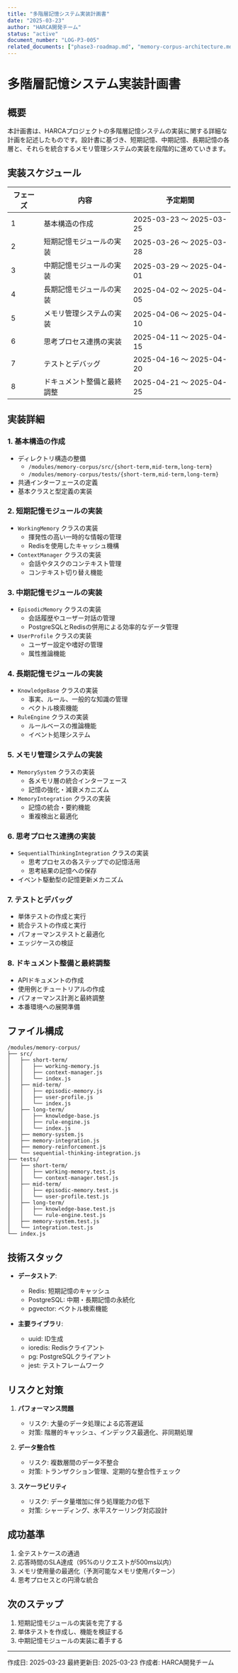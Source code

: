 ```yaml
---
title: "多階層記憶システム実装計画書"
date: "2025-03-23"
author: "HARCA開発チーム"
status: "active"
document_number: "LOG-P3-005"
related_documents: ["phase3-roadmap.md", "memory-corpus-architecture.md"]
---
```


# 多階層記憶システム実装計画書

## 概要

本計画書は、HARCAプロジェクトの多階層記憶システムの実装に関する詳細な計画を記述したものです。設計書に基づき、短期記憶、中期記憶、長期記憶の各層と、それらを統合するメモリ管理システムの実装を段階的に進めていきます。

## 実装スケジュール

| フェーズ | 内容 | 予定期間 |
|---------|------|---------|
| 1 | 基本構造の作成 | 2025-03-23 ～ 2025-03-25 |
| 2 | 短期記憶モジュールの実装 | 2025-03-26 ～ 2025-03-28 |
| 3 | 中期記憶モジュールの実装 | 2025-03-29 ～ 2025-04-01 |
| 4 | 長期記憶モジュールの実装 | 2025-04-02 ～ 2025-04-05 |
| 5 | メモリ管理システムの実装 | 2025-04-06 ～ 2025-04-10 |
| 6 | 思考プロセス連携の実装 | 2025-04-11 ～ 2025-04-15 |
| 7 | テストとデバッグ | 2025-04-16 ～ 2025-04-20 |
| 8 | ドキュメント整備と最終調整 | 2025-04-21 ～ 2025-04-25 |

## 実装詳細

### 1. 基本構造の作成

- ディレクトリ構造の整備
  - `/modules/memory-corpus/src/{short-term,mid-term,long-term}`
  - `/modules/memory-corpus/tests/{short-term,mid-term,long-term}`
- 共通インターフェースの定義
- 基本クラスと型定義の実装

### 2. 短期記憶モジュールの実装

- `WorkingMemory` クラスの実装
  - 揮発性の高い一時的な情報の管理
  - Redisを使用したキャッシュ機構
- `ContextManager` クラスの実装
  - 会話やタスクのコンテキスト管理
  - コンテキスト切り替え機能

### 3. 中期記憶モジュールの実装

- `EpisodicMemory` クラスの実装
  - 会話履歴やユーザー対話の管理
  - PostgreSQLとRedisの併用による効率的なデータ管理
- `UserProfile` クラスの実装
  - ユーザー設定や嗜好の管理
  - 属性推論機能

### 4. 長期記憶モジュールの実装

- `KnowledgeBase` クラスの実装
  - 事実、ルール、一般的な知識の管理
  - ベクトル検索機能
- `RuleEngine` クラスの実装
  - ルールベースの推論機能
  - イベント処理システム

### 5. メモリ管理システムの実装

- `MemorySystem` クラスの実装
  - 各メモリ層の統合インターフェース
  - 記憶の強化・減衰メカニズム
- `MemoryIntegration` クラスの実装
  - 記憶の統合・要約機能
  - 重複検出と最適化

### 6. 思考プロセス連携の実装

- `SequentialThinkingIntegration` クラスの実装
  - 思考プロセスの各ステップでの記憶活用
  - 思考結果の記憶への保存
- イベント駆動型の記憶更新メカニズム

### 7. テストとデバッグ

- 単体テストの作成と実行
- 統合テストの作成と実行
- パフォーマンステストと最適化
- エッジケースの検証

### 8. ドキュメント整備と最終調整

- APIドキュメントの作成
- 使用例とチュートリアルの作成
- パフォーマンス計測と最終調整
- 本番環境への展開準備

## ファイル構成

```
/modules/memory-corpus/
├── src/
│   ├── short-term/
│   │   ├── working-memory.js
│   │   ├── context-manager.js
│   │   └── index.js
│   ├── mid-term/
│   │   ├── episodic-memory.js
│   │   ├── user-profile.js
│   │   └── index.js
│   ├── long-term/
│   │   ├── knowledge-base.js
│   │   ├── rule-engine.js
│   │   └── index.js
│   ├── memory-system.js
│   ├── memory-integration.js
│   ├── memory-reinforcement.js
│   └── sequential-thinking-integration.js
├── tests/
│   ├── short-term/
│   │   ├── working-memory.test.js
│   │   └── context-manager.test.js
│   ├── mid-term/
│   │   ├── episodic-memory.test.js
│   │   └── user-profile.test.js
│   ├── long-term/
│   │   ├── knowledge-base.test.js
│   │   └── rule-engine.test.js
│   ├── memory-system.test.js
│   └── integration.test.js
└── index.js
```

## 技術スタック

- **データストア**:
  - Redis: 短期記憶のキャッシュ
  - PostgreSQL: 中期・長期記憶の永続化
  - pgvector: ベクトル検索機能

- **主要ライブラリ**:
  - uuid: ID生成
  - ioredis: Redisクライアント
  - pg: PostgreSQLクライアント
  - jest: テストフレームワーク

## リスクと対策

1. **パフォーマンス問題**
   - リスク: 大量のデータ処理による応答遅延
   - 対策: 階層的キャッシュ、インデックス最適化、非同期処理

2. **データ整合性**
   - リスク: 複数層間のデータ不整合
   - 対策: トランザクション管理、定期的な整合性チェック

3. **スケーラビリティ**
   - リスク: データ量増加に伴う処理能力の低下
   - 対策: シャーディング、水平スケーリング対応設計

## 成功基準

1. 全テストケースの通過
2. 応答時間のSLA達成（95%のリクエストが500ms以内）
3. メモリ使用量の最適化（予測可能なメモリ使用パターン）
4. 思考プロセスとの円滑な統合

## 次のステップ

1. 短期記憶モジュールの実装を完了する
2. 単体テストを作成し、機能を検証する
3. 中期記憶モジュールの実装に着手する

---
作成日: 2025-03-23
最終更新日: 2025-03-23
作成者: HARCA開発チーム
